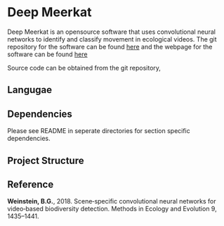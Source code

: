 # Deep Meerkat
Deep Meerkat is an opensource software that uses convolutional neural networks to identify and classify movement in ecological videos. The git repository for the software can be found [here](https://github.com/bw4sz/DeepMeerkat) and the webpage for the software can be found [here](http://benweinstein.weebly.com/deepmeerkat.html)

Source code can be obtained from the git repository, 

## Langugae

## Dependencies
Please see README in seperate directories for section specific dependencies.  

## Project Structure



## Reference
**Weinstein, B.G.**, 2018. Scene‐specific convolutional neural networks for video‐based biodiversity detection. Methods in Ecology and Evolution 9, 1435–1441.